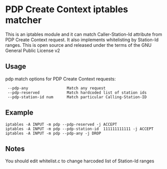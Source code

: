 # PDP Create Context iptables matcher

This is an iptables module and it can match Caller-Station-Id attribute from PDP Create Context request. It also implements whitelisting by Station-Id ranges. This is open source and released under the terms of the GNU General Public License v2

## Usage

pdp match options for PDP Create Context requests:
```
 --pdp-any                 Match any request
 --pdp-reserved            Match hardcoded list of station ids
 --pdp-station-id num      Match particular Calling-Station-ID
```

## Example

```
iptables -A INPUT -m pdp --pdp-reserved -j ACCEPT
iptables -A INPUT -m pdp --pdp-station-id  111111111111 -j ACCEPT
iptables -A INPUT -m pdp --pdp-any -j DROP
```

## Notes

You should edit whitelist.c to change harcoded list of Station-Id ranges
